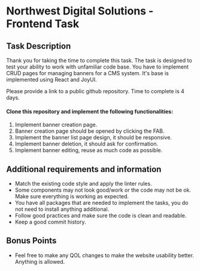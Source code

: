 # Northwest Digital Solutions - Frontend Task
## Task Description
Thank you for taking the time to complete this task.
The task is designed to test your ability to work with unfamiliar code base. 
You have to implement CRUD pages for managing banners for a CMS system. 
It's base is implemented using React and JoyUI.

Please provide a link to a public github repository.
Time to complete is 4 days.

#### Clone this repository and implement the following functionalities:
1. Implement banner creation page.
2. Banner creation page should be opened by clicking the FAB.
3. Implement the banner list page design, it should be responsive.
4. Implement banner deletion, it should ask for confirmation.
5. Implement banner editing, reuse as much code as possible.

## Additional requirements and information
- Match the existing code style and apply the linter rules.
- Some components may not look good/work or the code may not be ok. Make sure everything is working as expected.
- You have all packages that are needed to implement the tasks, you do not need to install anything additional.
- Follow good practices and make sure the code is clean and readable.
- Keep a good commit history.

## Bonus Points
- Feel free to make any QOL changes to make the website usability better. Anything is allowed.

